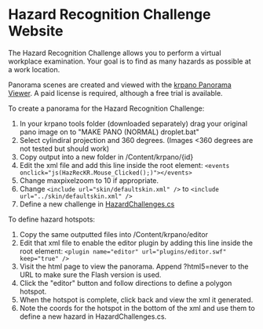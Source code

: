 # Hazard Recognition Challenge Website
The Hazard Recognition Challenge allows you to perform a virtual workplace examination. Your goal is to find as many hazards as possible at a work location.

Panorama scenes are created and viewed with the [krpano Panorama Viewer](https://krpano.com/). A paid license is required, although a free trial is available.

To create a panorama for the Hazard Recognition Challenge:
1. In your krpano tools folder (downloaded separately) drag your original pano image on to "MAKE PANO (NORMAL) droplet.bat"
2. Select cylindiral projection and 360 degrees. (Images <360 degrees are not tested but should work)
3. Copy output into a new folder in /Content/krpano/{id}
4. Edit the xml file and add this line inside the root element: `<events onclick="js(HazRecKR.Mouse_Clicked();)"></events>`
5. Change maxpixelzoom to 10 if appropriate.
6. Change `<include url="skin/defaultskin.xml" />` to `<include url="../skin/defaultskin.xml" />`
7. Define a new challenge in [HazardChallenges.cs](blob/master/HazardRecognitionWebsite/Models/HazardChallenges.cs)

To define hazard hotspots:
1. Copy the same outputted files into /Content/krpano/editor
2. Edit that xml file to enable the editor plugin by adding this line inside the root element: `<plugin name="editor" url="plugins/editor.swf" keep="true" />`
3. Visit the html page to view the panorama. Append ?html5=never to the URL to make sure the Flash version is used.
4. Click the "editor" button and follow directions to define a polygon hotspot.
5. When the hotspot is complete, click back and view the xml it generated.
6. Note the coords for the hotspot in the bottom of the xml and use them to define a new hazard in HazardChallenges.cs.